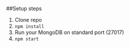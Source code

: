 ##Setup steps

1) Clone repo
2) `npm install`
3) Run your MongoDB on standard port (27017)
4) `npm start`
